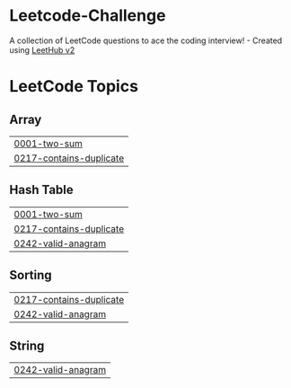 # Leetcode-Challenge
A collection of LeetCode questions to ace the coding interview! - Created using [LeetHub v2](https://github.com/arunbhardwaj/LeetHub-2.0)

<!---LeetCode Topics Start-->
# LeetCode Topics
## Array
|  |
| ------- |
| [0001-two-sum](https://github.com/vantran1102/Leetcode-Challenge/tree/master/0001-two-sum) |
| [0217-contains-duplicate](https://github.com/vantran1102/Leetcode-Challenge/tree/master/0217-contains-duplicate) |
## Hash Table
|  |
| ------- |
| [0001-two-sum](https://github.com/vantran1102/Leetcode-Challenge/tree/master/0001-two-sum) |
| [0217-contains-duplicate](https://github.com/vantran1102/Leetcode-Challenge/tree/master/0217-contains-duplicate) |
| [0242-valid-anagram](https://github.com/vantran1102/Leetcode-Challenge/tree/master/0242-valid-anagram) |
## Sorting
|  |
| ------- |
| [0217-contains-duplicate](https://github.com/vantran1102/Leetcode-Challenge/tree/master/0217-contains-duplicate) |
| [0242-valid-anagram](https://github.com/vantran1102/Leetcode-Challenge/tree/master/0242-valid-anagram) |
## String
|  |
| ------- |
| [0242-valid-anagram](https://github.com/vantran1102/Leetcode-Challenge/tree/master/0242-valid-anagram) |
<!---LeetCode Topics End-->